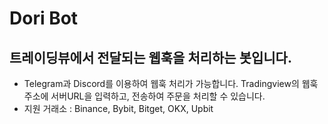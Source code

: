 # Dori Bot

## 트레이딩뷰에서 전달되는 웹훅을 처리하는 봇입니다.
- Telegram과 Discord를 이용하여 웹훅 처리가 가능합니다.
  Tradingview의 웹훅주소에 서버URL을 입력하고, 전송하여 주문을 처리할 수 있습니다.
- 지원 거래소 : Binance, Bybit, Bitget, OKX, Upbit
